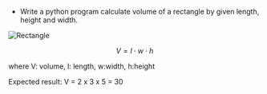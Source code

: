 * Write a python program calculate volume of a rectangle by given length, height and width.

![Rectangle](./rectangleVolume.jpg)

$$
V = l\cdot w\cdot h
$$

where V: volume, l: length, w:width, h:height

Expected result: V = 2 x 3 x 5 = 30